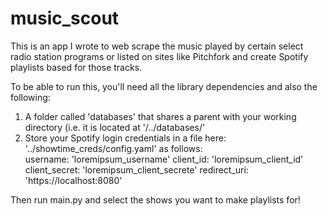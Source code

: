 # music_scout

This is an app I wrote to web scrape the music played by certain select radio station programs or listed on sites like Pitchfork and 
create Spotify playlists based for those tracks.

To be able to run this, you'll need all the library dependencies and also the following:

1. A folder called 'databases' that shares a parent with your working directory (i.e. it is located at '/../databases/'
2. Store your Spotify login credentials in a file here: '../showtime_creds/config.yaml' as follows:  
      username: 'loremipsum_username'
      client_id: 'loremipsum_client_id'
      client_secret: 'loremipsum_client_secrete'
      redirect_uri: 'https://localhost:8080'

Then run main.py and select the shows you want to make playlists for!

